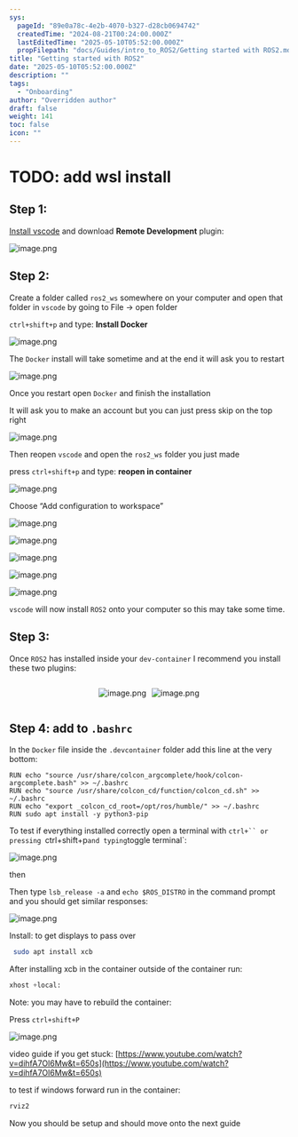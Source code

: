 ```yaml
---
sys:
  pageId: "89e0a78c-4e2b-4070-b327-d28cb0694742"
  createdTime: "2024-08-21T00:24:00.000Z"
  lastEditedTime: "2025-05-10T05:52:00.000Z"
  propFilepath: "docs/Guides/intro_to_ROS2/Getting started with ROS2.md"
title: "Getting started with ROS2"
date: "2025-05-10T05:52:00.000Z"
description: ""
tags:
  - "Onboarding"
author: "Overridden author"
draft: false
weight: 141
toc: false
icon: ""
---
```


# TODO: add wsl install

## Step 1:

[Install vscode](https://code.visualstudio.com/download) and download **Remote Development** plugin:

![image.png](https://prod-files-secure.s3.us-west-2.amazonaws.com/d518164a-d88e-44d1-a4ee-3adb3bd8bce0/efb52993-1881-4a40-b95e-6f020334f022/image.png?X-Amz-Algorithm=AWS4-HMAC-SHA256&X-Amz-Content-Sha256=UNSIGNED-PAYLOAD&X-Amz-Credential=ASIAZI2LB466X72X3R32%2F20250522%2Fus-west-2%2Fs3%2Faws4_request&X-Amz-Date=20250522T033544Z&X-Amz-Expires=3600&X-Amz-Security-Token=IQoJb3JpZ2luX2VjEBMaCXVzLXdlc3QtMiJHMEUCIATM828MSGKrw92LIcicx8IiHzGUVeCJH4T1bwy%2FW0lrAiEAtB%2B0n8GDkiipUoTsG%2B766dNYjoh0Nff38QdTnpclR6QqiAQIy%2F%2F%2F%2F%2F%2F%2F%2F%2F%2F%2FARAAGgw2Mzc0MjMxODM4MDUiDDnpBtSEZT6tlNbPxCrcA8OckpN%2B4%2FoFq6xoreO3qujk%2BAZUsf9WlMMFC9nTaNPJfg%2FlN0xgD5h6Zw6WjA%2FVvK2yenhSaIfAZHKCa4nF4xC4te773iIjCkYnMPC%2BHmBvVLBFbJond5pvhbbFuDmfWqjOVufiPJihxruGsCopAyv6dMefKt%2BOQx62zzq7%2BOC4GgHn6cpf2cXHH3iqYd0DBsLn6sqKUPHTaJXW7wPlW0KhBaIu7yONU3aFeB%2F8kBRC66IO1qmicceREF4fiRkM0XJspN%2FAHI49sYjONXv29YQHY4HOE93nz6aMi45BRYqCUNw%2FShBIFv3BfJ2H9RYcadfKhHmlP91vm%2BmLb2p7%2BI2KaJR81x9%2F4g4Ue2bwrI%2B4JEES3Twomcz9Fe29qUrINcnbGfVNKiZekbNzzySUuYJ29iUfzosjuiiqHH7L27d5OrY7q8fYaoOdr3aozClDYJO1hyiQGJfyjLUzvCAWXKMYbRpNv%2BJDePbYZxS0OAjYPRofhuTHs3qKrLeD%2BWAhLvtP4wlkMruOZ92ejNMCMIgkriiqGSZqYPzZB80F4l25Rc362jDjMNm5k9MMw0koPMZqvPzNrQraGg7oX38yDWZAiEDR8z5ybjy2YT3AljwH0TZHBGhgkP1FWUANMK6UusEGOqUBuxVWTu8TkMK4zGTE2a46S1%2BOAdHKSp%2FrS%2BlY2HUvEWwc1QWTFuvqvSUm3qJPdLez9X4JI0202zS9Gafigc2bqs5rl6cf75G03UdDral8D7lz1O1gzJwbjulJC%2BSMOvMCp6FCZ0deayedHCr13YrY98lzvf89cfytokaWCtHz4EHzgdyF20Vma6D3QDxjIjEsv4KUPm%2BqkPJCMw5d0%2B%2B7CxRMiatV&X-Amz-Signature=e22ac6ac2159f5b5b44f2e49f413ad9b586895f97b2a10013096e9175d8f985c&X-Amz-SignedHeaders=host&x-id=GetObject)

## Step 2:

Create a folder called `ros2_ws` somewhere on your computer and open that folder in `vscode` by going to File → open folder 

`ctrl+shift+p` and type: **Install Docker**

![image.png](https://prod-files-secure.s3.us-west-2.amazonaws.com/d518164a-d88e-44d1-a4ee-3adb3bd8bce0/2269dc0e-1cd5-47ff-bceb-c04ad9b2eab0/image.png?X-Amz-Algorithm=AWS4-HMAC-SHA256&X-Amz-Content-Sha256=UNSIGNED-PAYLOAD&X-Amz-Credential=ASIAZI2LB466X72X3R32%2F20250522%2Fus-west-2%2Fs3%2Faws4_request&X-Amz-Date=20250522T033544Z&X-Amz-Expires=3600&X-Amz-Security-Token=IQoJb3JpZ2luX2VjEBMaCXVzLXdlc3QtMiJHMEUCIATM828MSGKrw92LIcicx8IiHzGUVeCJH4T1bwy%2FW0lrAiEAtB%2B0n8GDkiipUoTsG%2B766dNYjoh0Nff38QdTnpclR6QqiAQIy%2F%2F%2F%2F%2F%2F%2F%2F%2F%2F%2FARAAGgw2Mzc0MjMxODM4MDUiDDnpBtSEZT6tlNbPxCrcA8OckpN%2B4%2FoFq6xoreO3qujk%2BAZUsf9WlMMFC9nTaNPJfg%2FlN0xgD5h6Zw6WjA%2FVvK2yenhSaIfAZHKCa4nF4xC4te773iIjCkYnMPC%2BHmBvVLBFbJond5pvhbbFuDmfWqjOVufiPJihxruGsCopAyv6dMefKt%2BOQx62zzq7%2BOC4GgHn6cpf2cXHH3iqYd0DBsLn6sqKUPHTaJXW7wPlW0KhBaIu7yONU3aFeB%2F8kBRC66IO1qmicceREF4fiRkM0XJspN%2FAHI49sYjONXv29YQHY4HOE93nz6aMi45BRYqCUNw%2FShBIFv3BfJ2H9RYcadfKhHmlP91vm%2BmLb2p7%2BI2KaJR81x9%2F4g4Ue2bwrI%2B4JEES3Twomcz9Fe29qUrINcnbGfVNKiZekbNzzySUuYJ29iUfzosjuiiqHH7L27d5OrY7q8fYaoOdr3aozClDYJO1hyiQGJfyjLUzvCAWXKMYbRpNv%2BJDePbYZxS0OAjYPRofhuTHs3qKrLeD%2BWAhLvtP4wlkMruOZ92ejNMCMIgkriiqGSZqYPzZB80F4l25Rc362jDjMNm5k9MMw0koPMZqvPzNrQraGg7oX38yDWZAiEDR8z5ybjy2YT3AljwH0TZHBGhgkP1FWUANMK6UusEGOqUBuxVWTu8TkMK4zGTE2a46S1%2BOAdHKSp%2FrS%2BlY2HUvEWwc1QWTFuvqvSUm3qJPdLez9X4JI0202zS9Gafigc2bqs5rl6cf75G03UdDral8D7lz1O1gzJwbjulJC%2BSMOvMCp6FCZ0deayedHCr13YrY98lzvf89cfytokaWCtHz4EHzgdyF20Vma6D3QDxjIjEsv4KUPm%2BqkPJCMw5d0%2B%2B7CxRMiatV&X-Amz-Signature=960835817945a90a5a4efdb0cd3685708103d2a6fe915e8e938528d499c7d13d&X-Amz-SignedHeaders=host&x-id=GetObject)

The `Docker` install will take sometime and at the end it will ask you to restart

![image.png](https://prod-files-secure.s3.us-west-2.amazonaws.com/d518164a-d88e-44d1-a4ee-3adb3bd8bce0/ed233f78-be33-4b1f-b89c-9c346c0e961e/image.png?X-Amz-Algorithm=AWS4-HMAC-SHA256&X-Amz-Content-Sha256=UNSIGNED-PAYLOAD&X-Amz-Credential=ASIAZI2LB466X72X3R32%2F20250522%2Fus-west-2%2Fs3%2Faws4_request&X-Amz-Date=20250522T033544Z&X-Amz-Expires=3600&X-Amz-Security-Token=IQoJb3JpZ2luX2VjEBMaCXVzLXdlc3QtMiJHMEUCIATM828MSGKrw92LIcicx8IiHzGUVeCJH4T1bwy%2FW0lrAiEAtB%2B0n8GDkiipUoTsG%2B766dNYjoh0Nff38QdTnpclR6QqiAQIy%2F%2F%2F%2F%2F%2F%2F%2F%2F%2F%2FARAAGgw2Mzc0MjMxODM4MDUiDDnpBtSEZT6tlNbPxCrcA8OckpN%2B4%2FoFq6xoreO3qujk%2BAZUsf9WlMMFC9nTaNPJfg%2FlN0xgD5h6Zw6WjA%2FVvK2yenhSaIfAZHKCa4nF4xC4te773iIjCkYnMPC%2BHmBvVLBFbJond5pvhbbFuDmfWqjOVufiPJihxruGsCopAyv6dMefKt%2BOQx62zzq7%2BOC4GgHn6cpf2cXHH3iqYd0DBsLn6sqKUPHTaJXW7wPlW0KhBaIu7yONU3aFeB%2F8kBRC66IO1qmicceREF4fiRkM0XJspN%2FAHI49sYjONXv29YQHY4HOE93nz6aMi45BRYqCUNw%2FShBIFv3BfJ2H9RYcadfKhHmlP91vm%2BmLb2p7%2BI2KaJR81x9%2F4g4Ue2bwrI%2B4JEES3Twomcz9Fe29qUrINcnbGfVNKiZekbNzzySUuYJ29iUfzosjuiiqHH7L27d5OrY7q8fYaoOdr3aozClDYJO1hyiQGJfyjLUzvCAWXKMYbRpNv%2BJDePbYZxS0OAjYPRofhuTHs3qKrLeD%2BWAhLvtP4wlkMruOZ92ejNMCMIgkriiqGSZqYPzZB80F4l25Rc362jDjMNm5k9MMw0koPMZqvPzNrQraGg7oX38yDWZAiEDR8z5ybjy2YT3AljwH0TZHBGhgkP1FWUANMK6UusEGOqUBuxVWTu8TkMK4zGTE2a46S1%2BOAdHKSp%2FrS%2BlY2HUvEWwc1QWTFuvqvSUm3qJPdLez9X4JI0202zS9Gafigc2bqs5rl6cf75G03UdDral8D7lz1O1gzJwbjulJC%2BSMOvMCp6FCZ0deayedHCr13YrY98lzvf89cfytokaWCtHz4EHzgdyF20Vma6D3QDxjIjEsv4KUPm%2BqkPJCMw5d0%2B%2B7CxRMiatV&X-Amz-Signature=a2fecc71cd11f0c49fc4009142c0111c9b5837b5059d526d009b6feea74735e5&X-Amz-SignedHeaders=host&x-id=GetObject)

Once you restart open `Docker` and finish the installation

It will ask you to make an account but you can just press skip on the top right

![image.png](https://prod-files-secure.s3.us-west-2.amazonaws.com/d518164a-d88e-44d1-a4ee-3adb3bd8bce0/21010ad9-1659-4fd9-9f59-9932a09b2a3d/image.png?X-Amz-Algorithm=AWS4-HMAC-SHA256&X-Amz-Content-Sha256=UNSIGNED-PAYLOAD&X-Amz-Credential=ASIAZI2LB466X72X3R32%2F20250522%2Fus-west-2%2Fs3%2Faws4_request&X-Amz-Date=20250522T033544Z&X-Amz-Expires=3600&X-Amz-Security-Token=IQoJb3JpZ2luX2VjEBMaCXVzLXdlc3QtMiJHMEUCIATM828MSGKrw92LIcicx8IiHzGUVeCJH4T1bwy%2FW0lrAiEAtB%2B0n8GDkiipUoTsG%2B766dNYjoh0Nff38QdTnpclR6QqiAQIy%2F%2F%2F%2F%2F%2F%2F%2F%2F%2F%2FARAAGgw2Mzc0MjMxODM4MDUiDDnpBtSEZT6tlNbPxCrcA8OckpN%2B4%2FoFq6xoreO3qujk%2BAZUsf9WlMMFC9nTaNPJfg%2FlN0xgD5h6Zw6WjA%2FVvK2yenhSaIfAZHKCa4nF4xC4te773iIjCkYnMPC%2BHmBvVLBFbJond5pvhbbFuDmfWqjOVufiPJihxruGsCopAyv6dMefKt%2BOQx62zzq7%2BOC4GgHn6cpf2cXHH3iqYd0DBsLn6sqKUPHTaJXW7wPlW0KhBaIu7yONU3aFeB%2F8kBRC66IO1qmicceREF4fiRkM0XJspN%2FAHI49sYjONXv29YQHY4HOE93nz6aMi45BRYqCUNw%2FShBIFv3BfJ2H9RYcadfKhHmlP91vm%2BmLb2p7%2BI2KaJR81x9%2F4g4Ue2bwrI%2B4JEES3Twomcz9Fe29qUrINcnbGfVNKiZekbNzzySUuYJ29iUfzosjuiiqHH7L27d5OrY7q8fYaoOdr3aozClDYJO1hyiQGJfyjLUzvCAWXKMYbRpNv%2BJDePbYZxS0OAjYPRofhuTHs3qKrLeD%2BWAhLvtP4wlkMruOZ92ejNMCMIgkriiqGSZqYPzZB80F4l25Rc362jDjMNm5k9MMw0koPMZqvPzNrQraGg7oX38yDWZAiEDR8z5ybjy2YT3AljwH0TZHBGhgkP1FWUANMK6UusEGOqUBuxVWTu8TkMK4zGTE2a46S1%2BOAdHKSp%2FrS%2BlY2HUvEWwc1QWTFuvqvSUm3qJPdLez9X4JI0202zS9Gafigc2bqs5rl6cf75G03UdDral8D7lz1O1gzJwbjulJC%2BSMOvMCp6FCZ0deayedHCr13YrY98lzvf89cfytokaWCtHz4EHzgdyF20Vma6D3QDxjIjEsv4KUPm%2BqkPJCMw5d0%2B%2B7CxRMiatV&X-Amz-Signature=bed55c7866a7eb63b91f9d599f53abb78360ac10c9bc03edec3836fd646b9707&X-Amz-SignedHeaders=host&x-id=GetObject)

Then reopen `vscode` and open the `ros2_ws` folder you just made

press `ctrl+shift+p` and type: **reopen in container**

![image.png](https://prod-files-secure.s3.us-west-2.amazonaws.com/d518164a-d88e-44d1-a4ee-3adb3bd8bce0/4e93b8c2-41ad-488c-8095-c74205196118/image.png?X-Amz-Algorithm=AWS4-HMAC-SHA256&X-Amz-Content-Sha256=UNSIGNED-PAYLOAD&X-Amz-Credential=ASIAZI2LB466X72X3R32%2F20250522%2Fus-west-2%2Fs3%2Faws4_request&X-Amz-Date=20250522T033544Z&X-Amz-Expires=3600&X-Amz-Security-Token=IQoJb3JpZ2luX2VjEBMaCXVzLXdlc3QtMiJHMEUCIATM828MSGKrw92LIcicx8IiHzGUVeCJH4T1bwy%2FW0lrAiEAtB%2B0n8GDkiipUoTsG%2B766dNYjoh0Nff38QdTnpclR6QqiAQIy%2F%2F%2F%2F%2F%2F%2F%2F%2F%2F%2FARAAGgw2Mzc0MjMxODM4MDUiDDnpBtSEZT6tlNbPxCrcA8OckpN%2B4%2FoFq6xoreO3qujk%2BAZUsf9WlMMFC9nTaNPJfg%2FlN0xgD5h6Zw6WjA%2FVvK2yenhSaIfAZHKCa4nF4xC4te773iIjCkYnMPC%2BHmBvVLBFbJond5pvhbbFuDmfWqjOVufiPJihxruGsCopAyv6dMefKt%2BOQx62zzq7%2BOC4GgHn6cpf2cXHH3iqYd0DBsLn6sqKUPHTaJXW7wPlW0KhBaIu7yONU3aFeB%2F8kBRC66IO1qmicceREF4fiRkM0XJspN%2FAHI49sYjONXv29YQHY4HOE93nz6aMi45BRYqCUNw%2FShBIFv3BfJ2H9RYcadfKhHmlP91vm%2BmLb2p7%2BI2KaJR81x9%2F4g4Ue2bwrI%2B4JEES3Twomcz9Fe29qUrINcnbGfVNKiZekbNzzySUuYJ29iUfzosjuiiqHH7L27d5OrY7q8fYaoOdr3aozClDYJO1hyiQGJfyjLUzvCAWXKMYbRpNv%2BJDePbYZxS0OAjYPRofhuTHs3qKrLeD%2BWAhLvtP4wlkMruOZ92ejNMCMIgkriiqGSZqYPzZB80F4l25Rc362jDjMNm5k9MMw0koPMZqvPzNrQraGg7oX38yDWZAiEDR8z5ybjy2YT3AljwH0TZHBGhgkP1FWUANMK6UusEGOqUBuxVWTu8TkMK4zGTE2a46S1%2BOAdHKSp%2FrS%2BlY2HUvEWwc1QWTFuvqvSUm3qJPdLez9X4JI0202zS9Gafigc2bqs5rl6cf75G03UdDral8D7lz1O1gzJwbjulJC%2BSMOvMCp6FCZ0deayedHCr13YrY98lzvf89cfytokaWCtHz4EHzgdyF20Vma6D3QDxjIjEsv4KUPm%2BqkPJCMw5d0%2B%2B7CxRMiatV&X-Amz-Signature=83732ecae6129e874857c1998a02c632a5ce5ce0889bf709c3c1c86862a245f6&X-Amz-SignedHeaders=host&x-id=GetObject)

Choose “Add configuration to workspace”

![image.png](https://prod-files-secure.s3.us-west-2.amazonaws.com/d518164a-d88e-44d1-a4ee-3adb3bd8bce0/9560b282-5060-4989-ba37-97e7b2c22476/image.png?X-Amz-Algorithm=AWS4-HMAC-SHA256&X-Amz-Content-Sha256=UNSIGNED-PAYLOAD&X-Amz-Credential=ASIAZI2LB466X72X3R32%2F20250522%2Fus-west-2%2Fs3%2Faws4_request&X-Amz-Date=20250522T033544Z&X-Amz-Expires=3600&X-Amz-Security-Token=IQoJb3JpZ2luX2VjEBMaCXVzLXdlc3QtMiJHMEUCIATM828MSGKrw92LIcicx8IiHzGUVeCJH4T1bwy%2FW0lrAiEAtB%2B0n8GDkiipUoTsG%2B766dNYjoh0Nff38QdTnpclR6QqiAQIy%2F%2F%2F%2F%2F%2F%2F%2F%2F%2F%2FARAAGgw2Mzc0MjMxODM4MDUiDDnpBtSEZT6tlNbPxCrcA8OckpN%2B4%2FoFq6xoreO3qujk%2BAZUsf9WlMMFC9nTaNPJfg%2FlN0xgD5h6Zw6WjA%2FVvK2yenhSaIfAZHKCa4nF4xC4te773iIjCkYnMPC%2BHmBvVLBFbJond5pvhbbFuDmfWqjOVufiPJihxruGsCopAyv6dMefKt%2BOQx62zzq7%2BOC4GgHn6cpf2cXHH3iqYd0DBsLn6sqKUPHTaJXW7wPlW0KhBaIu7yONU3aFeB%2F8kBRC66IO1qmicceREF4fiRkM0XJspN%2FAHI49sYjONXv29YQHY4HOE93nz6aMi45BRYqCUNw%2FShBIFv3BfJ2H9RYcadfKhHmlP91vm%2BmLb2p7%2BI2KaJR81x9%2F4g4Ue2bwrI%2B4JEES3Twomcz9Fe29qUrINcnbGfVNKiZekbNzzySUuYJ29iUfzosjuiiqHH7L27d5OrY7q8fYaoOdr3aozClDYJO1hyiQGJfyjLUzvCAWXKMYbRpNv%2BJDePbYZxS0OAjYPRofhuTHs3qKrLeD%2BWAhLvtP4wlkMruOZ92ejNMCMIgkriiqGSZqYPzZB80F4l25Rc362jDjMNm5k9MMw0koPMZqvPzNrQraGg7oX38yDWZAiEDR8z5ybjy2YT3AljwH0TZHBGhgkP1FWUANMK6UusEGOqUBuxVWTu8TkMK4zGTE2a46S1%2BOAdHKSp%2FrS%2BlY2HUvEWwc1QWTFuvqvSUm3qJPdLez9X4JI0202zS9Gafigc2bqs5rl6cf75G03UdDral8D7lz1O1gzJwbjulJC%2BSMOvMCp6FCZ0deayedHCr13YrY98lzvf89cfytokaWCtHz4EHzgdyF20Vma6D3QDxjIjEsv4KUPm%2BqkPJCMw5d0%2B%2B7CxRMiatV&X-Amz-Signature=30cb832d2e531dc0811a5bd764d9cbf29feaa68c8802bda72f2ef75be459bf47&X-Amz-SignedHeaders=host&x-id=GetObject)

![image.png](https://prod-files-secure.s3.us-west-2.amazonaws.com/d518164a-d88e-44d1-a4ee-3adb3bd8bce0/2ee63f81-886b-48e8-a553-dc6e5eac99e4/image.png?X-Amz-Algorithm=AWS4-HMAC-SHA256&X-Amz-Content-Sha256=UNSIGNED-PAYLOAD&X-Amz-Credential=ASIAZI2LB466X72X3R32%2F20250522%2Fus-west-2%2Fs3%2Faws4_request&X-Amz-Date=20250522T033544Z&X-Amz-Expires=3600&X-Amz-Security-Token=IQoJb3JpZ2luX2VjEBMaCXVzLXdlc3QtMiJHMEUCIATM828MSGKrw92LIcicx8IiHzGUVeCJH4T1bwy%2FW0lrAiEAtB%2B0n8GDkiipUoTsG%2B766dNYjoh0Nff38QdTnpclR6QqiAQIy%2F%2F%2F%2F%2F%2F%2F%2F%2F%2F%2FARAAGgw2Mzc0MjMxODM4MDUiDDnpBtSEZT6tlNbPxCrcA8OckpN%2B4%2FoFq6xoreO3qujk%2BAZUsf9WlMMFC9nTaNPJfg%2FlN0xgD5h6Zw6WjA%2FVvK2yenhSaIfAZHKCa4nF4xC4te773iIjCkYnMPC%2BHmBvVLBFbJond5pvhbbFuDmfWqjOVufiPJihxruGsCopAyv6dMefKt%2BOQx62zzq7%2BOC4GgHn6cpf2cXHH3iqYd0DBsLn6sqKUPHTaJXW7wPlW0KhBaIu7yONU3aFeB%2F8kBRC66IO1qmicceREF4fiRkM0XJspN%2FAHI49sYjONXv29YQHY4HOE93nz6aMi45BRYqCUNw%2FShBIFv3BfJ2H9RYcadfKhHmlP91vm%2BmLb2p7%2BI2KaJR81x9%2F4g4Ue2bwrI%2B4JEES3Twomcz9Fe29qUrINcnbGfVNKiZekbNzzySUuYJ29iUfzosjuiiqHH7L27d5OrY7q8fYaoOdr3aozClDYJO1hyiQGJfyjLUzvCAWXKMYbRpNv%2BJDePbYZxS0OAjYPRofhuTHs3qKrLeD%2BWAhLvtP4wlkMruOZ92ejNMCMIgkriiqGSZqYPzZB80F4l25Rc362jDjMNm5k9MMw0koPMZqvPzNrQraGg7oX38yDWZAiEDR8z5ybjy2YT3AljwH0TZHBGhgkP1FWUANMK6UusEGOqUBuxVWTu8TkMK4zGTE2a46S1%2BOAdHKSp%2FrS%2BlY2HUvEWwc1QWTFuvqvSUm3qJPdLez9X4JI0202zS9Gafigc2bqs5rl6cf75G03UdDral8D7lz1O1gzJwbjulJC%2BSMOvMCp6FCZ0deayedHCr13YrY98lzvf89cfytokaWCtHz4EHzgdyF20Vma6D3QDxjIjEsv4KUPm%2BqkPJCMw5d0%2B%2B7CxRMiatV&X-Amz-Signature=cecd8885adcd40d1c1b4e5a3eb24f41f5fb89129ec57746e65e659b4f437e27e&X-Amz-SignedHeaders=host&x-id=GetObject)

![image.png](https://prod-files-secure.s3.us-west-2.amazonaws.com/d518164a-d88e-44d1-a4ee-3adb3bd8bce0/ae1580b2-b048-407e-aed9-b584224a7a04/image.png?X-Amz-Algorithm=AWS4-HMAC-SHA256&X-Amz-Content-Sha256=UNSIGNED-PAYLOAD&X-Amz-Credential=ASIAZI2LB466X72X3R32%2F20250522%2Fus-west-2%2Fs3%2Faws4_request&X-Amz-Date=20250522T033544Z&X-Amz-Expires=3600&X-Amz-Security-Token=IQoJb3JpZ2luX2VjEBMaCXVzLXdlc3QtMiJHMEUCIATM828MSGKrw92LIcicx8IiHzGUVeCJH4T1bwy%2FW0lrAiEAtB%2B0n8GDkiipUoTsG%2B766dNYjoh0Nff38QdTnpclR6QqiAQIy%2F%2F%2F%2F%2F%2F%2F%2F%2F%2F%2FARAAGgw2Mzc0MjMxODM4MDUiDDnpBtSEZT6tlNbPxCrcA8OckpN%2B4%2FoFq6xoreO3qujk%2BAZUsf9WlMMFC9nTaNPJfg%2FlN0xgD5h6Zw6WjA%2FVvK2yenhSaIfAZHKCa4nF4xC4te773iIjCkYnMPC%2BHmBvVLBFbJond5pvhbbFuDmfWqjOVufiPJihxruGsCopAyv6dMefKt%2BOQx62zzq7%2BOC4GgHn6cpf2cXHH3iqYd0DBsLn6sqKUPHTaJXW7wPlW0KhBaIu7yONU3aFeB%2F8kBRC66IO1qmicceREF4fiRkM0XJspN%2FAHI49sYjONXv29YQHY4HOE93nz6aMi45BRYqCUNw%2FShBIFv3BfJ2H9RYcadfKhHmlP91vm%2BmLb2p7%2BI2KaJR81x9%2F4g4Ue2bwrI%2B4JEES3Twomcz9Fe29qUrINcnbGfVNKiZekbNzzySUuYJ29iUfzosjuiiqHH7L27d5OrY7q8fYaoOdr3aozClDYJO1hyiQGJfyjLUzvCAWXKMYbRpNv%2BJDePbYZxS0OAjYPRofhuTHs3qKrLeD%2BWAhLvtP4wlkMruOZ92ejNMCMIgkriiqGSZqYPzZB80F4l25Rc362jDjMNm5k9MMw0koPMZqvPzNrQraGg7oX38yDWZAiEDR8z5ybjy2YT3AljwH0TZHBGhgkP1FWUANMK6UusEGOqUBuxVWTu8TkMK4zGTE2a46S1%2BOAdHKSp%2FrS%2BlY2HUvEWwc1QWTFuvqvSUm3qJPdLez9X4JI0202zS9Gafigc2bqs5rl6cf75G03UdDral8D7lz1O1gzJwbjulJC%2BSMOvMCp6FCZ0deayedHCr13YrY98lzvf89cfytokaWCtHz4EHzgdyF20Vma6D3QDxjIjEsv4KUPm%2BqkPJCMw5d0%2B%2B7CxRMiatV&X-Amz-Signature=73f66377dfda2da0afb0ac6ecf12545ddbf03e3aee835fa716b3fbb487c8f3d9&X-Amz-SignedHeaders=host&x-id=GetObject)

![image.png](https://prod-files-secure.s3.us-west-2.amazonaws.com/d518164a-d88e-44d1-a4ee-3adb3bd8bce0/53255b28-f75e-430f-b9e3-c0ac8577e42b/image.png?X-Amz-Algorithm=AWS4-HMAC-SHA256&X-Amz-Content-Sha256=UNSIGNED-PAYLOAD&X-Amz-Credential=ASIAZI2LB466X72X3R32%2F20250522%2Fus-west-2%2Fs3%2Faws4_request&X-Amz-Date=20250522T033544Z&X-Amz-Expires=3600&X-Amz-Security-Token=IQoJb3JpZ2luX2VjEBMaCXVzLXdlc3QtMiJHMEUCIATM828MSGKrw92LIcicx8IiHzGUVeCJH4T1bwy%2FW0lrAiEAtB%2B0n8GDkiipUoTsG%2B766dNYjoh0Nff38QdTnpclR6QqiAQIy%2F%2F%2F%2F%2F%2F%2F%2F%2F%2F%2FARAAGgw2Mzc0MjMxODM4MDUiDDnpBtSEZT6tlNbPxCrcA8OckpN%2B4%2FoFq6xoreO3qujk%2BAZUsf9WlMMFC9nTaNPJfg%2FlN0xgD5h6Zw6WjA%2FVvK2yenhSaIfAZHKCa4nF4xC4te773iIjCkYnMPC%2BHmBvVLBFbJond5pvhbbFuDmfWqjOVufiPJihxruGsCopAyv6dMefKt%2BOQx62zzq7%2BOC4GgHn6cpf2cXHH3iqYd0DBsLn6sqKUPHTaJXW7wPlW0KhBaIu7yONU3aFeB%2F8kBRC66IO1qmicceREF4fiRkM0XJspN%2FAHI49sYjONXv29YQHY4HOE93nz6aMi45BRYqCUNw%2FShBIFv3BfJ2H9RYcadfKhHmlP91vm%2BmLb2p7%2BI2KaJR81x9%2F4g4Ue2bwrI%2B4JEES3Twomcz9Fe29qUrINcnbGfVNKiZekbNzzySUuYJ29iUfzosjuiiqHH7L27d5OrY7q8fYaoOdr3aozClDYJO1hyiQGJfyjLUzvCAWXKMYbRpNv%2BJDePbYZxS0OAjYPRofhuTHs3qKrLeD%2BWAhLvtP4wlkMruOZ92ejNMCMIgkriiqGSZqYPzZB80F4l25Rc362jDjMNm5k9MMw0koPMZqvPzNrQraGg7oX38yDWZAiEDR8z5ybjy2YT3AljwH0TZHBGhgkP1FWUANMK6UusEGOqUBuxVWTu8TkMK4zGTE2a46S1%2BOAdHKSp%2FrS%2BlY2HUvEWwc1QWTFuvqvSUm3qJPdLez9X4JI0202zS9Gafigc2bqs5rl6cf75G03UdDral8D7lz1O1gzJwbjulJC%2BSMOvMCp6FCZ0deayedHCr13YrY98lzvf89cfytokaWCtHz4EHzgdyF20Vma6D3QDxjIjEsv4KUPm%2BqkPJCMw5d0%2B%2B7CxRMiatV&X-Amz-Signature=3bd744f8683424b681dd9491e4e88e73890693c873db302d94a3320b798df878&X-Amz-SignedHeaders=host&x-id=GetObject)

![image.png](https://prod-files-secure.s3.us-west-2.amazonaws.com/d518164a-d88e-44d1-a4ee-3adb3bd8bce0/7c562767-5af9-4ffb-97d1-327bcdf4ee00/image.png?X-Amz-Algorithm=AWS4-HMAC-SHA256&X-Amz-Content-Sha256=UNSIGNED-PAYLOAD&X-Amz-Credential=ASIAZI2LB466X72X3R32%2F20250522%2Fus-west-2%2Fs3%2Faws4_request&X-Amz-Date=20250522T033544Z&X-Amz-Expires=3600&X-Amz-Security-Token=IQoJb3JpZ2luX2VjEBMaCXVzLXdlc3QtMiJHMEUCIATM828MSGKrw92LIcicx8IiHzGUVeCJH4T1bwy%2FW0lrAiEAtB%2B0n8GDkiipUoTsG%2B766dNYjoh0Nff38QdTnpclR6QqiAQIy%2F%2F%2F%2F%2F%2F%2F%2F%2F%2F%2FARAAGgw2Mzc0MjMxODM4MDUiDDnpBtSEZT6tlNbPxCrcA8OckpN%2B4%2FoFq6xoreO3qujk%2BAZUsf9WlMMFC9nTaNPJfg%2FlN0xgD5h6Zw6WjA%2FVvK2yenhSaIfAZHKCa4nF4xC4te773iIjCkYnMPC%2BHmBvVLBFbJond5pvhbbFuDmfWqjOVufiPJihxruGsCopAyv6dMefKt%2BOQx62zzq7%2BOC4GgHn6cpf2cXHH3iqYd0DBsLn6sqKUPHTaJXW7wPlW0KhBaIu7yONU3aFeB%2F8kBRC66IO1qmicceREF4fiRkM0XJspN%2FAHI49sYjONXv29YQHY4HOE93nz6aMi45BRYqCUNw%2FShBIFv3BfJ2H9RYcadfKhHmlP91vm%2BmLb2p7%2BI2KaJR81x9%2F4g4Ue2bwrI%2B4JEES3Twomcz9Fe29qUrINcnbGfVNKiZekbNzzySUuYJ29iUfzosjuiiqHH7L27d5OrY7q8fYaoOdr3aozClDYJO1hyiQGJfyjLUzvCAWXKMYbRpNv%2BJDePbYZxS0OAjYPRofhuTHs3qKrLeD%2BWAhLvtP4wlkMruOZ92ejNMCMIgkriiqGSZqYPzZB80F4l25Rc362jDjMNm5k9MMw0koPMZqvPzNrQraGg7oX38yDWZAiEDR8z5ybjy2YT3AljwH0TZHBGhgkP1FWUANMK6UusEGOqUBuxVWTu8TkMK4zGTE2a46S1%2BOAdHKSp%2FrS%2BlY2HUvEWwc1QWTFuvqvSUm3qJPdLez9X4JI0202zS9Gafigc2bqs5rl6cf75G03UdDral8D7lz1O1gzJwbjulJC%2BSMOvMCp6FCZ0deayedHCr13YrY98lzvf89cfytokaWCtHz4EHzgdyF20Vma6D3QDxjIjEsv4KUPm%2BqkPJCMw5d0%2B%2B7CxRMiatV&X-Amz-Signature=bbbe4a1ea7e91abc31973c0ecf9ee3b5b9b1d488d3d9aa5cfbd2b14d4bc0c0e9&X-Amz-SignedHeaders=host&x-id=GetObject)

`vscode` will now install `ROS2` onto your computer so this may take some time.

## Step 3:

Once `ROS2` has installed inside your `dev-container` I recommend you install these two plugins:

<div style="display: flex;flex-direction: row; column-gap:10px; max-width: 630px;justify-content: center;">
<div>

![image.png](https://prod-files-secure.s3.us-west-2.amazonaws.com/d518164a-d88e-44d1-a4ee-3adb3bd8bce0/3fc3d550-5a54-4ba1-ba6b-faa01cdb7369/image.png?X-Amz-Algorithm=AWS4-HMAC-SHA256&X-Amz-Content-Sha256=UNSIGNED-PAYLOAD&X-Amz-Credential=ASIAZI2LB466YAOEJRPG%2F20250522%2Fus-west-2%2Fs3%2Faws4_request&X-Amz-Date=20250522T033548Z&X-Amz-Expires=3600&X-Amz-Security-Token=IQoJb3JpZ2luX2VjEBMaCXVzLXdlc3QtMiJIMEYCIQDZNijlkE4iEGT7MMJsoimwBW%2BnzvnwdbDPhZy39kf11QIhAPidXoAzP66tEyYyrPvy6W7uaLgMAj1OWBuqguOj5YnEKogECMv%2F%2F%2F%2F%2F%2F%2F%2F%2F%2FwEQABoMNjM3NDIzMTgzODA1Igwt2sa2KjK%2BpRm63NAq3AP%2B8%2BX7N%2F%2FydbVtRrgFpVe%2FkqnwoI9uM645l00rftSZ2zPLDzXRfM0Ue%2FzfIZ4xWc85akR%2F6%2FcmcULOaco%2FTwZaHTUCCQPdeQ3EWz5Gw6VU%2FZjn4LLd3plSZuwLdbW%2FMKH0O%2BsrSjLm6DJWyPrVRvhU987Wb91qFaK2HuEuuRljkBqokN7HDzdnrqLJiNwFigddtiWboWfPrPBJlQhsb%2BAiecK97pm7k7YLn28TTYuSoIIT1qgV7EtcKCQsULG%2B5A6OnH9Nfu5wTAfJwV%2BRm1kad1UUtsKwXiEnK2sEibRlCr8p%2FIl2s8PEeBH9hQVAO8L1Hi%2BnR7GXWS9jrWXVITtF1GQbVR1%2F9esxmirdx1Eh6R8UYMjRyx0LAKGPsvkwDLj%2BQepgGTO0DgH07vrJpdSbpyz3fhWUE3%2FuLROex7DpINfPp5qHmwr91WwT6Y%2FuZIVAAFZCCtfZuMUF6GDKAsom89SxAYvf%2BQxG%2BNjLAHfgcO5ycirzjpAnRztPs6I54GcQP9JB3nHnAk%2FEu%2BOW4OxLT5S%2BStY8AQQ6eiHeSrbWf7ME4vfsPvmNYWA7s%2BGvsAKBcwqlVxwzCg7Ebc40raxvW4a16yZBjOMwj2GZhSG5v223jF81%2BsSOf1W02jCOlLrBBjqkActb7hz6Ok1PPUW1NTbpkQ7qubOw70Dv2MUDN7i%2BKR8XPAMkhZVDgS077K1QE6FA5XL8lUqfCLf03D4feb%2B3xWXQ9KKMErLoKw2vAXKG8iIlUTRV5Ki2uWD%2F1LnK%2FQ8Pc5Y3bYl4kRhS%2FUqtWA%2BQOahTFF1G%2FMJ7wvCDtL284Nrlw1TXBretn5TJIj0SUE9W6ie7eVf34N4YHBipRCMdaeI%2FnNe6&X-Amz-Signature=f768c59b50592e5fdc75cc1a843957598f76cccde016bcebbf5c00ed9e0e5e99&X-Amz-SignedHeaders=host&x-id=GetObject)

</div>
<div>

![image.png](https://prod-files-secure.s3.us-west-2.amazonaws.com/d518164a-d88e-44d1-a4ee-3adb3bd8bce0/d994cc66-13c2-4093-a5a3-f84cf4601a82/image.png?X-Amz-Algorithm=AWS4-HMAC-SHA256&X-Amz-Content-Sha256=UNSIGNED-PAYLOAD&X-Amz-Credential=ASIAZI2LB4664C67STZC%2F20250522%2Fus-west-2%2Fs3%2Faws4_request&X-Amz-Date=20250522T033548Z&X-Amz-Expires=3600&X-Amz-Security-Token=IQoJb3JpZ2luX2VjEBMaCXVzLXdlc3QtMiJGMEQCIHdrkOkao5aKgoT154Vxq0YL4A%2FP7KSo%2F6joJO0m29cgAiBxjXC80B681A1Z9T0yOkwJx09URbNg2HmrMUFBvK%2FX7SqIBAjL%2F%2F%2F%2F%2F%2F%2F%2F%2F%2F8BEAAaDDYzNzQyMzE4MzgwNSIMaFFxXCXymM62AHU5KtwDyx6jDt94v0RKzaoK2gsDr5VKwwsVj31EkPeYD83luMc6iSUud%2F75l7gu2SXINYeQupDDG2HXt3E5bPlyKWBUevstlADnZT7g%2FLdYIR9uuUZPRWuHd8KWp8o9c%2BZDT5SGcpmhs7EyvB%2BGsVUXKDMnrkhxd47cv07i2a5K2LmLgRg5iiY6NVdISXb3i7qwi8Q6H%2FhZWIp9IVXey2k3JtsJsZSttKWqtSUtekMB9ab3dBpc8y65wXcKyeZsBv%2FIWvc7sMBQ5MhcZuAt57FdZW6uzryex%2BVA%2FUxm7xDPAWZo4p57%2BDlibz3N5QrZ2hjvIx7LbP2mmYuUM6NGUHvu0Y7ssHIRgB3PX7at8STzT6HsVEWcVY4%2FUnPMp7S3rc50g9n9xFVZZ8Wzp6ItII8T7jaVuqq8lGRB6mwFi4vk%2FhaZP2n%2BSP2Cbq1mYk9mKvic%2FX7CaeQIf6jAH5%2Bnr7M%2BjUrdTetlT81mu8cZt7f4fndkBh2bDtxLfBRXXM4QEnYW5KwgkSceWK9eF5Q9oSYxI6LaHvVG63z2wR1K8ViaHBT69WzN2OqSARK2JQH4oipUrcPK0KhkktRCbExQ7jbjyzJsO3TNevG0GTpZV9vDLkM%2FN8CNwZg1AHUBB%2FMryiQwrZS6wQY6pgFj50se7%2FUIJtdWrbMJ8JkEmhwdskNI7sTKNM1Dc1QqcsHsLlwZ90KtJslSa6TvAO52SmKhz2iohWVrZhFyZRrDS3qQrnZAPx7vx19uO0xEvkcYY8BN%2FV0p%2BjyjPCCDB8qtlxZIVlrhL8dHiCgv5X%2BeQZrEs7cJk3kM%2Ff9lRkc9qnYxTWywTLav2Aj36tDSu3Gj24%2B0UgbgCWZH3Cz3c9%2B19zDPz35N&X-Amz-Signature=84f4f75195f570b3d275aabeb8b96b0f4925999ee988dad65dc7f0d7189bf0d1&X-Amz-SignedHeaders=host&x-id=GetObject)

</div>
</div>

## Step 4: add to `.bashrc`

In the `Docker` file inside the `.devcontainer` folder add this line at the very bottom: 

```docker
RUN echo "source /usr/share/colcon_argcomplete/hook/colcon-argcomplete.bash" >> ~/.bashrc
RUN echo "source /usr/share/colcon_cd/function/colcon_cd.sh" >> ~/.bashrc
RUN echo "export _colcon_cd_root=/opt/ros/humble/" >> ~/.bashrc
RUN sudo apt install -y python3-pip 
```

To test if everything installed correctly open a terminal with `ctrl+`` or pressing `ctrl+shift+p` and typing `toggle terminal`:

![image.png](https://prod-files-secure.s3.us-west-2.amazonaws.com/d518164a-d88e-44d1-a4ee-3adb3bd8bce0/6a4943d8-b04e-4c02-9a58-775f3384d1a5/image.png?X-Amz-Algorithm=AWS4-HMAC-SHA256&X-Amz-Content-Sha256=UNSIGNED-PAYLOAD&X-Amz-Credential=ASIAZI2LB466X72X3R32%2F20250522%2Fus-west-2%2Fs3%2Faws4_request&X-Amz-Date=20250522T033544Z&X-Amz-Expires=3600&X-Amz-Security-Token=IQoJb3JpZ2luX2VjEBMaCXVzLXdlc3QtMiJHMEUCIATM828MSGKrw92LIcicx8IiHzGUVeCJH4T1bwy%2FW0lrAiEAtB%2B0n8GDkiipUoTsG%2B766dNYjoh0Nff38QdTnpclR6QqiAQIy%2F%2F%2F%2F%2F%2F%2F%2F%2F%2F%2FARAAGgw2Mzc0MjMxODM4MDUiDDnpBtSEZT6tlNbPxCrcA8OckpN%2B4%2FoFq6xoreO3qujk%2BAZUsf9WlMMFC9nTaNPJfg%2FlN0xgD5h6Zw6WjA%2FVvK2yenhSaIfAZHKCa4nF4xC4te773iIjCkYnMPC%2BHmBvVLBFbJond5pvhbbFuDmfWqjOVufiPJihxruGsCopAyv6dMefKt%2BOQx62zzq7%2BOC4GgHn6cpf2cXHH3iqYd0DBsLn6sqKUPHTaJXW7wPlW0KhBaIu7yONU3aFeB%2F8kBRC66IO1qmicceREF4fiRkM0XJspN%2FAHI49sYjONXv29YQHY4HOE93nz6aMi45BRYqCUNw%2FShBIFv3BfJ2H9RYcadfKhHmlP91vm%2BmLb2p7%2BI2KaJR81x9%2F4g4Ue2bwrI%2B4JEES3Twomcz9Fe29qUrINcnbGfVNKiZekbNzzySUuYJ29iUfzosjuiiqHH7L27d5OrY7q8fYaoOdr3aozClDYJO1hyiQGJfyjLUzvCAWXKMYbRpNv%2BJDePbYZxS0OAjYPRofhuTHs3qKrLeD%2BWAhLvtP4wlkMruOZ92ejNMCMIgkriiqGSZqYPzZB80F4l25Rc362jDjMNm5k9MMw0koPMZqvPzNrQraGg7oX38yDWZAiEDR8z5ybjy2YT3AljwH0TZHBGhgkP1FWUANMK6UusEGOqUBuxVWTu8TkMK4zGTE2a46S1%2BOAdHKSp%2FrS%2BlY2HUvEWwc1QWTFuvqvSUm3qJPdLez9X4JI0202zS9Gafigc2bqs5rl6cf75G03UdDral8D7lz1O1gzJwbjulJC%2BSMOvMCp6FCZ0deayedHCr13YrY98lzvf89cfytokaWCtHz4EHzgdyF20Vma6D3QDxjIjEsv4KUPm%2BqkPJCMw5d0%2B%2B7CxRMiatV&X-Amz-Signature=6f262df49a58791516cda8f386325dee42b6fbf60fea523f33c188422c6de4c8&X-Amz-SignedHeaders=host&x-id=GetObject)

then 

Then type `lsb_release -a` and `echo $ROS_DISTRO` in the command prompt and you should get similar responses:

![image.png](https://prod-files-secure.s3.us-west-2.amazonaws.com/d518164a-d88e-44d1-a4ee-3adb3bd8bce0/3e635dec-a805-4e85-8b9e-d000e5b71a4e/image.png?X-Amz-Algorithm=AWS4-HMAC-SHA256&X-Amz-Content-Sha256=UNSIGNED-PAYLOAD&X-Amz-Credential=ASIAZI2LB466X72X3R32%2F20250522%2Fus-west-2%2Fs3%2Faws4_request&X-Amz-Date=20250522T033544Z&X-Amz-Expires=3600&X-Amz-Security-Token=IQoJb3JpZ2luX2VjEBMaCXVzLXdlc3QtMiJHMEUCIATM828MSGKrw92LIcicx8IiHzGUVeCJH4T1bwy%2FW0lrAiEAtB%2B0n8GDkiipUoTsG%2B766dNYjoh0Nff38QdTnpclR6QqiAQIy%2F%2F%2F%2F%2F%2F%2F%2F%2F%2F%2FARAAGgw2Mzc0MjMxODM4MDUiDDnpBtSEZT6tlNbPxCrcA8OckpN%2B4%2FoFq6xoreO3qujk%2BAZUsf9WlMMFC9nTaNPJfg%2FlN0xgD5h6Zw6WjA%2FVvK2yenhSaIfAZHKCa4nF4xC4te773iIjCkYnMPC%2BHmBvVLBFbJond5pvhbbFuDmfWqjOVufiPJihxruGsCopAyv6dMefKt%2BOQx62zzq7%2BOC4GgHn6cpf2cXHH3iqYd0DBsLn6sqKUPHTaJXW7wPlW0KhBaIu7yONU3aFeB%2F8kBRC66IO1qmicceREF4fiRkM0XJspN%2FAHI49sYjONXv29YQHY4HOE93nz6aMi45BRYqCUNw%2FShBIFv3BfJ2H9RYcadfKhHmlP91vm%2BmLb2p7%2BI2KaJR81x9%2F4g4Ue2bwrI%2B4JEES3Twomcz9Fe29qUrINcnbGfVNKiZekbNzzySUuYJ29iUfzosjuiiqHH7L27d5OrY7q8fYaoOdr3aozClDYJO1hyiQGJfyjLUzvCAWXKMYbRpNv%2BJDePbYZxS0OAjYPRofhuTHs3qKrLeD%2BWAhLvtP4wlkMruOZ92ejNMCMIgkriiqGSZqYPzZB80F4l25Rc362jDjMNm5k9MMw0koPMZqvPzNrQraGg7oX38yDWZAiEDR8z5ybjy2YT3AljwH0TZHBGhgkP1FWUANMK6UusEGOqUBuxVWTu8TkMK4zGTE2a46S1%2BOAdHKSp%2FrS%2BlY2HUvEWwc1QWTFuvqvSUm3qJPdLez9X4JI0202zS9Gafigc2bqs5rl6cf75G03UdDral8D7lz1O1gzJwbjulJC%2BSMOvMCp6FCZ0deayedHCr13YrY98lzvf89cfytokaWCtHz4EHzgdyF20Vma6D3QDxjIjEsv4KUPm%2BqkPJCMw5d0%2B%2B7CxRMiatV&X-Amz-Signature=86c585a9c29ca4509d0e42157b8d66e17db2e644c8892e98961e8f0f0ca60a9a&X-Amz-SignedHeaders=host&x-id=GetObject)

Install:  to get displays to pass over

```bash
 sudo apt install xcb
```

After installing xcb in the container outside of the container run:

```python
xhost +local:
```

Note: you may have to rebuild the container:

Press `ctrl+shift+P`

![image.png](https://prod-files-secure.s3.us-west-2.amazonaws.com/d518164a-d88e-44d1-a4ee-3adb3bd8bce0/6c2be660-2618-4c38-9c26-53554f7a0b7b/image.png?X-Amz-Algorithm=AWS4-HMAC-SHA256&X-Amz-Content-Sha256=UNSIGNED-PAYLOAD&X-Amz-Credential=ASIAZI2LB466X72X3R32%2F20250522%2Fus-west-2%2Fs3%2Faws4_request&X-Amz-Date=20250522T033544Z&X-Amz-Expires=3600&X-Amz-Security-Token=IQoJb3JpZ2luX2VjEBMaCXVzLXdlc3QtMiJHMEUCIATM828MSGKrw92LIcicx8IiHzGUVeCJH4T1bwy%2FW0lrAiEAtB%2B0n8GDkiipUoTsG%2B766dNYjoh0Nff38QdTnpclR6QqiAQIy%2F%2F%2F%2F%2F%2F%2F%2F%2F%2F%2FARAAGgw2Mzc0MjMxODM4MDUiDDnpBtSEZT6tlNbPxCrcA8OckpN%2B4%2FoFq6xoreO3qujk%2BAZUsf9WlMMFC9nTaNPJfg%2FlN0xgD5h6Zw6WjA%2FVvK2yenhSaIfAZHKCa4nF4xC4te773iIjCkYnMPC%2BHmBvVLBFbJond5pvhbbFuDmfWqjOVufiPJihxruGsCopAyv6dMefKt%2BOQx62zzq7%2BOC4GgHn6cpf2cXHH3iqYd0DBsLn6sqKUPHTaJXW7wPlW0KhBaIu7yONU3aFeB%2F8kBRC66IO1qmicceREF4fiRkM0XJspN%2FAHI49sYjONXv29YQHY4HOE93nz6aMi45BRYqCUNw%2FShBIFv3BfJ2H9RYcadfKhHmlP91vm%2BmLb2p7%2BI2KaJR81x9%2F4g4Ue2bwrI%2B4JEES3Twomcz9Fe29qUrINcnbGfVNKiZekbNzzySUuYJ29iUfzosjuiiqHH7L27d5OrY7q8fYaoOdr3aozClDYJO1hyiQGJfyjLUzvCAWXKMYbRpNv%2BJDePbYZxS0OAjYPRofhuTHs3qKrLeD%2BWAhLvtP4wlkMruOZ92ejNMCMIgkriiqGSZqYPzZB80F4l25Rc362jDjMNm5k9MMw0koPMZqvPzNrQraGg7oX38yDWZAiEDR8z5ybjy2YT3AljwH0TZHBGhgkP1FWUANMK6UusEGOqUBuxVWTu8TkMK4zGTE2a46S1%2BOAdHKSp%2FrS%2BlY2HUvEWwc1QWTFuvqvSUm3qJPdLez9X4JI0202zS9Gafigc2bqs5rl6cf75G03UdDral8D7lz1O1gzJwbjulJC%2BSMOvMCp6FCZ0deayedHCr13YrY98lzvf89cfytokaWCtHz4EHzgdyF20Vma6D3QDxjIjEsv4KUPm%2BqkPJCMw5d0%2B%2B7CxRMiatV&X-Amz-Signature=bf693ca076de47e47d9c2e5fdd251b600e92ccdc08c0e90b592dbdac8731aed5&X-Amz-SignedHeaders=host&x-id=GetObject)

video guide if you get stuck: [https://www.youtube.com/watch?v=dihfA7Ol6Mw&t=650s](https://www.youtube.com/watch?v=dihfA7Ol6Mw&t=650s)

to test if windows forward run in the container:

```bash
rviz2
```

Now you should be setup and should move onto the next guide 
